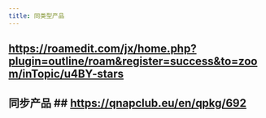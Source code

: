 ```yaml
---
title: 同类型产品
---
```


## https://roamedit.com/jx/home.php?plugin=outline/roam&register=success&to=zoom/inTopic/u4BY-stars
## 同步产品 ## https://qnapclub.eu/en/qpkg/692
